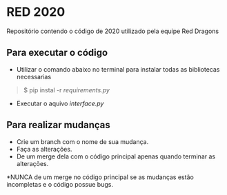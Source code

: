# RED 2020

Repositório contendo o código de 2020 utilizado pela equipe Red Dragons

## Para executar o código
- Utilizar o comando abaixo no terminal para instalar todas as bibliotecas necessarias
>$ pip instal -r *requirements.py*
- Executar o aquivo *interface.py*

## Para realizar mudanças
- Crie um branch com o nome de sua mudança.
- Faça as alterações.
- De um merge dela com o código principal apenas quando terminar as alterações.

*NUNCA de um merge no código principal se as mudanças estão incompletas e o código possue bugs.

